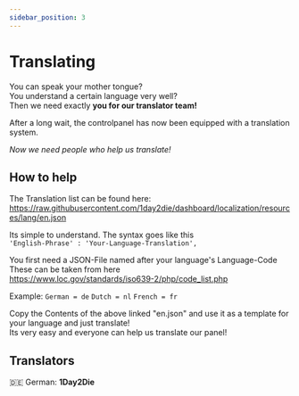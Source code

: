 ```yaml
---
sidebar_position: 3
---
```


# Translating
You can speak your mother tongue?<br/>
You understand a certain language very well?<br/>
Then we need exactly **you for our translator team!**<br/>

After a long wait, the controlpanel has now been equipped with a translation system.<br/>

*Now we need people who help us translate!*<br/>

## How to help

The Translation list can be found here: <br/>
https://raw.githubusercontent.com/1day2die/dashboard/localization/resources/lang/en.json

Its simple to understand. The syntax goes like this <br/>
`'English-Phrase' : 'Your-Language-Translation',`<br/>

You first need a JSON-File named after your language's Language-Code <br/>
These can be taken from here <br/>
https://www.loc.gov/standards/iso639-2/php/code_list.php

Example:
`German = de`
`Dutch = nl`
`French = fr`

Copy the Contents of the above linked "en.json" and use it as a template for your language and just translate! <br/>
Its very easy and everyone can help us translate our panel!<br/>


## Translators

 :de: German: **1Day2Die**<br/>
